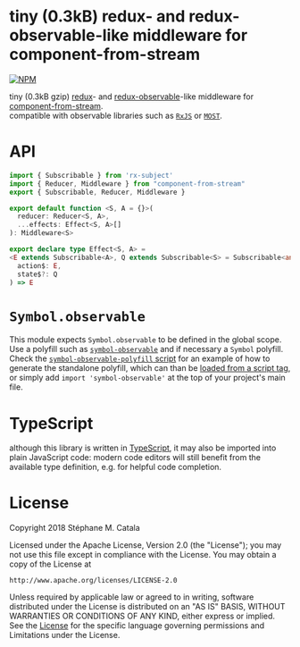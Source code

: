# tiny (0.3kB) redux- and redux-observable-like middleware for component-from-stream
[![NPM](https://nodei.co/npm/component-from-stream-redux.png?compact=true)](https://nodei.co/npm/component-from-stream-redux/)

tiny (0.3kB gzip) [redux](https://npmjs.com/package/redux)- and
[redux-observable](https://npmjs.com/package/redux-observable)-like
middleware for [component-from-stream](https://npmjs.com/package/component-from-stream). <br/>
compatible with observable libraries such as [`RxJS`](http://reactivex.io/rxjs/)
or [`MOST`](https://www.npmjs.com/package/most).

<!--
# Example
see the full [example](./example/index.tsx) in this directory.
run the example in your browser locally with `npm run example`
or [online here](https://cdn.rawgit.com/ZenyWay/component-from-stream-redux/v0.3.0/example/index.html).

```ts
// TODO
```
-->
# <a name="API"></a>API
```ts
import { Subscribable } from 'rx-subject'
import { Reducer, Middleware } from "component-from-stream"
export { Subscribable, Reducer, Middleware }

export default function <S, A = {}>(
  reducer: Reducer<S, A>,
  ...effects: Effect<S, A>[]
): Middleware<S>

export declare type Effect<S, A> =
<E extends Subscribable<A>, Q extends Subscribable<S> = Subscribable<any>>(
  action$: E,
  state$?: Q
) => E

```

# `Symbol.observable`
This module expects `Symbol.observable` to be defined in the global scope.
Use a polyfill such as [`symbol-observable`](https://npmjs.com/package/symbol-observable/)
and if necessary a `Symbol` polyfill.
Check the [`symbol-observable-polyfill` script](./package.json#L10)
for an example of how to generate the standalone polyfill,
which can than be [loaded from a script tag](./example/index.html#L27),
or simply add `import 'symbol-observable'` at the top of your project's main file.

# TypeScript
although this library is written in [TypeScript](https://www.typescriptlang.org),
it may also be imported into plain JavaScript code:
modern code editors will still benefit from the available type definition,
e.g. for helpful code completion.

# License
Copyright 2018 Stéphane M. Catala

Licensed under the Apache License, Version 2.0 (the "License");
you may not use this file except in compliance with the License.
You may obtain a copy of the License at

    http://www.apache.org/licenses/LICENSE-2.0

Unless required by applicable law or agreed to in writing, software
distributed under the License is distributed on an "AS IS" BASIS,
WITHOUT WARRANTIES OR CONDITIONS OF ANY KIND, either express or implied.
See the [License](./LICENSE) for the specific language governing permissions and
Limitations under the License.
